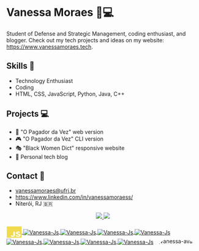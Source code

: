 # Vanessa Moraes 🤖💻
Student of Defense and Strategic Management, coding enthusiast, and blogger. Check out my tech projects and ideas on my website: https://www.vanessamoraes.tech.

## Skills 🚀
- Technology Enthusiast
- Coding
- HTML, CSS, JavaScript, Python, Java, C++

## Projects 💻
- 🎲 "O Pagador da Vez" web version
- 🎮 "O Pagador da Vez" CLI version
- 🎭 "Black Women Dict" responsive website
- 📝 Personal tech blog

## Contact 📧
- vanessamoraes@ufrj.br
- https://www.linkedin.com/in/vanessamoraess/
- Niterói, RJ 🇧🇷

<div align="center">
  <a href="https://github.com/vanemoraess">
  <img height="180em" src="https://github-readme-stats.vercel.app/api?username=vanemoraess&show_icons=true&include_all_commits=true&theme=tokyonight&include_all_commits=true&count_private=true"/>
  <img height="180em" src="https://github-readme-stats.vercel.app/api/top-langs/?username=vanemoraess&layout=column-oriented&langs_count=7&theme=tokyonight"/>
</div>
<div style="display: inline_block"><br>
  <img align="center" alt="Vanessa-Js" height="30" width="40" src="https://raw.githubusercontent.com/devicons/devicon/master/icons/javascript/javascript-plain.svg">
  <img align="center" alt="Vanessa-Js" height="30" width="40" src="https://cdn.jsdelivr.net/gh/devicons/devicon/icons/python/python-original-wordmark.svg" />
  <img align="center" alt="Vanessa-Js" height="30" width="40" src="https://cdn.jsdelivr.net/gh/devicons/devicon/icons/html5/html5-original.svg" />
  <img align="center" alt="Vanessa-Js" height="30" width="40" src="https://cdn.jsdelivr.net/gh/devicons/devicon/icons/css3/css3-original.svg" />
  <img align="center" alt="Vanessa-Js" height="30" width="40" src="https://cdn.jsdelivr.net/gh/devicons/devicon/icons/figma/figma-original.svg" />
  <img align="center" alt="Vanessa-Js" height="30" width="40" src="https://cdn.jsdelivr.net/gh/devicons/devicon/icons/git/git-original.svg" />
  <img align="center" alt="Vanessa-Js" height="30" width="40" src="https://cdn.jsdelivr.net/gh/devicons/devicon/icons/jupyter/jupyter-original-wordmark.svg" />
  <img align="center" alt="Vanessa-Js" height="30" width="40" src="https://cdn.jsdelivr.net/gh/devicons/devicon/icons/typescript/typescript-plain.svg" />
  <img align="center" alt="Vanessa-Js" height="30" width="40" src="https://cdn.jsdelivr.net/gh/devicons/devicon/icons/ubuntu/ubuntu-plain-wordmark.svg" />
  <img align="right" alt="Vanessa-avatar" height="150" style="border-radius:50px;"src="https://i.ibb.co/9tBRgsq/avatar-vanessa.png" alt="avatar-vanessa" border="0">
  </div>
          
                
          
